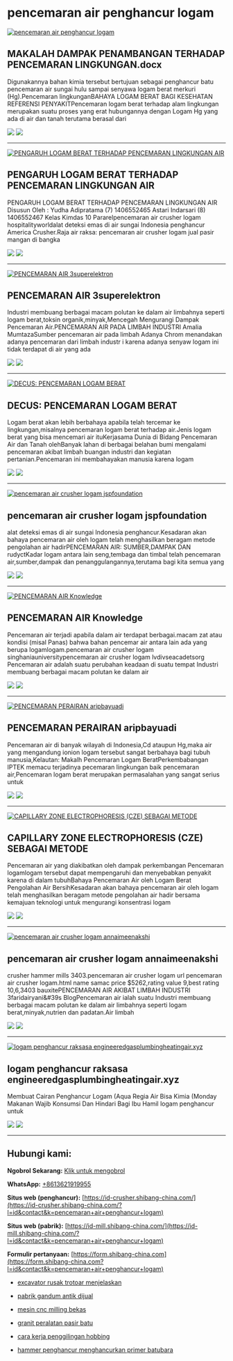 # pencemaran air penghancur logam

<a href="https://swt.shibang-china.com/?l=id&img&k=pencemaran+air+penghancur+logam" target="_blank">![pencemaran air penghancur logam](http://static.shibang-china.com/all-800x300/20.jpg)</a>

## MAKALAH DAMPAK PENAMBANGAN TERHADAP PENCEMARAN LINGKUNGAN.docx
Digunakannya bahan kimia tersebut bertujuan sebagai penghancur batu pencemaran air sungai hulu sampai senyawa logam berat merkuri (Hg).Pencemaran lingkunganBAHAYA LOGAM BERAT BAGI KESEHATAN REFERENSI PENYAKITPencemaran logam berat terhadap alam lingkungan merupakan suatu proses yang erat hubungannya dengan Logam Hg yang ada di air dan tanah terutama berasal dari


<a href="https://whatsapp.shibangsoft.com/WhatsApp.php" target="_blank" title="WhatsApp">![](http://static.shibang-china.com/icon/whatsapp.png)</a> <a href="https://swt.shibang-china.com/?l=id&icon&k=pencemaran+air+penghancur+logam" target="_blank">![](http://static.shibang-china.com/icon/chat-id.png)</a>

---

<a href="https://swt.shibang-china.com/?l=id&img&k=pencemaran+air+penghancur+logam" target="_blank">![PENGARUH LOGAM BERAT TERHADAP PENCEMARAN LINGKUNGAN AIR](http://static.shibang-china.com/all-800x300/351.jpg)</a>

## PENGARUH LOGAM BERAT TERHADAP PENCEMARAN LINGKUNGAN AIR
PENGARUH LOGAM BERAT TERHADAP PENCEMARAN LINGKUNGAN AIR Disusun Oleh : Yudha Adipratama (7) 1406552465 Astari Indarsari (8) 1406552467 Kelas Kimdas 10 Pararelpencemaran air crusher logam hospitalityworldalat deteksi emas di air sungai Indonesia penghancur America Crusher.Raja air raksa: pencemaran air crusher logam jual pasir mangan di bangka


<a href="https://whatsapp.shibangsoft.com/WhatsApp.php" target="_blank" title="WhatsApp">![](http://static.shibang-china.com/icon/whatsapp.png)</a> <a href="https://swt.shibang-china.com/?l=id&icon&k=pencemaran+air+penghancur+logam" target="_blank">![](http://static.shibang-china.com/icon/chat-id.png)</a>

---

<a href="https://swt.shibang-china.com/?l=id&img&k=pencemaran+air+penghancur+logam" target="_blank">![PENCEMARAN AIR 3superelektron](http://static.shibang-china.com/all-800x300/1037.jpg)</a>

## PENCEMARAN AIR 3superelektron
Industri membuang berbagai macam polutan ke dalam air limbahnya seperti logam berat,toksin organik,minyak,Mencegah Mengurangi Dampak Pencemaran Air.PENCEMARAN AIR PADA LIMBAH INDUSTRI Amalia MumtazaSumber pencemaran air pada limbah Adanya Chrom menandakan adanya pencemaran dari limbah industr i karena adanya senyaw logam ini tidak terdapat di air yang ada


<a href="https://whatsapp.shibangsoft.com/WhatsApp.php" target="_blank" title="WhatsApp">![](http://static.shibang-china.com/icon/whatsapp.png)</a> <a href="https://swt.shibang-china.com/?l=id&icon&k=pencemaran+air+penghancur+logam" target="_blank">![](http://static.shibang-china.com/icon/chat-id.png)</a>

---

<a href="https://swt.shibang-china.com/?l=id&img&k=pencemaran+air+penghancur+logam" target="_blank">![DECUS: PENCEMARAN LOGAM BERAT](http://static.shibang-china.com/all-800x300/515.jpg)</a>

## DECUS: PENCEMARAN LOGAM BERAT
Logam berat akan lebih berbahaya apabila telah tercemar ke lingkungan,misalnya pencemaran logam berat terhadap air.Jenis logam berat yang bisa mencemari air ituKerjasama Dunia di Bidang Pencemaran Air dan Tanah olehBanyak lahan di berbagai belahan bumi mengalami pencemaran akibat limbah buangan industri dan kegiatan pertanian.Pencemaran ini membahayakan manusia karena logam


<a href="https://whatsapp.shibangsoft.com/WhatsApp.php" target="_blank" title="WhatsApp">![](http://static.shibang-china.com/icon/whatsapp.png)</a> <a href="https://swt.shibang-china.com/?l=id&icon&k=pencemaran+air+penghancur+logam" target="_blank">![](http://static.shibang-china.com/icon/chat-id.png)</a>

---

<a href="https://swt.shibang-china.com/?l=id&img&k=pencemaran+air+penghancur+logam" target="_blank">![pencemaran air crusher logam jspfoundation](http://static.shibang-china.com/all-800x300/1292.jpg)</a>

## pencemaran air crusher logam jspfoundation
alat deteksi emas di air sungai Indonesia penghancur.Kesadaran akan bahaya pencemaran air oleh logam telah menghasilkan beragam metode pengolahan air hadirPENCEMARAN AIR: SUMBER,DAMPAK DAN rudyctKadar logam antara lain seng,tembaga dan timbal telah pencemaran air,sumber,dampak dan penanggulangannya,terutama bagi kita semua yang


<a href="https://whatsapp.shibangsoft.com/WhatsApp.php" target="_blank" title="WhatsApp">![](http://static.shibang-china.com/icon/whatsapp.png)</a> <a href="https://swt.shibang-china.com/?l=id&icon&k=pencemaran+air+penghancur+logam" target="_blank">![](http://static.shibang-china.com/icon/chat-id.png)</a>

---

<a href="https://swt.shibang-china.com/?l=id&img&k=pencemaran+air+penghancur+logam" target="_blank">![PENCEMARAN AIR Knowledge](http://static.shibang-china.com/all-800x300/841.jpg)</a>

## PENCEMARAN AIR Knowledge
Pencemaran air terjadi apabila dalam air terdapat berbagai.macam zat atau kondisi (misal Panas) bahwa bahan pencemar air antara lain ada yang berupa logamlogam.pencemaran air crusher logam singhaniauniversitypencemaran air crusher logam lvdivseacadetsorg Pencemaran air adalah suatu perubahan keadaan di suatu tempat Industri membuang berbagai macam polutan ke dalam air


<a href="https://whatsapp.shibangsoft.com/WhatsApp.php" target="_blank" title="WhatsApp">![](http://static.shibang-china.com/icon/whatsapp.png)</a> <a href="https://swt.shibang-china.com/?l=id&icon&k=pencemaran+air+penghancur+logam" target="_blank">![](http://static.shibang-china.com/icon/chat-id.png)</a>

---

<a href="https://swt.shibang-china.com/?l=id&img&k=pencemaran+air+penghancur+logam" target="_blank">![PENCEMARAN PERAIRAN aripbayuadi](http://static.shibang-china.com/all-800x300/100.jpg)</a>

## PENCEMARAN PERAIRAN aripbayuadi
Pencemaran air di banyak wilayah di Indonesia,Cd ataupun Hg,maka air yang mengandung ionion logam tersebut sangat berbahaya bagi tubuh manusia,Kelautan: Makalh Pencemaran Logam BeratPerkembabangan IPTEK memacu terjadinya pecemaran lingkungan baik pencemaran air,Pencemaran logam berat merupakan permasalahan yang sangat serius untuk


<a href="https://whatsapp.shibangsoft.com/WhatsApp.php" target="_blank" title="WhatsApp">![](http://static.shibang-china.com/icon/whatsapp.png)</a> <a href="https://swt.shibang-china.com/?l=id&icon&k=pencemaran+air+penghancur+logam" target="_blank">![](http://static.shibang-china.com/icon/chat-id.png)</a>

---

<a href="https://swt.shibang-china.com/?l=id&img&k=pencemaran+air+penghancur+logam" target="_blank">![CAPILLARY ZONE ELECTROPHORESIS (CZE) SEBAGAI METODE](http://static.shibang-china.com/all-800x300/1057.jpg)</a>

## CAPILLARY ZONE ELECTROPHORESIS (CZE) SEBAGAI METODE
Pencemaran air yang diakibatkan oleh dampak perkembangan Pencemaran logamlogam tersebut dapat mempengaruhi dan menyebabkan penyakit karena di dalam tubuhBahaya Pencemaran Air oleh Logam Berat Pengolahan Air BersihKesadaran akan bahaya pencemaran air oleh logam telah menghasilkan beragam metode pengolahan air hadir bersama kemajuan teknologi untuk mengurangi konsentrasi logam


<a href="https://whatsapp.shibangsoft.com/WhatsApp.php" target="_blank" title="WhatsApp">![](http://static.shibang-china.com/icon/whatsapp.png)</a> <a href="https://swt.shibang-china.com/?l=id&icon&k=pencemaran+air+penghancur+logam" target="_blank">![](http://static.shibang-china.com/icon/chat-id.png)</a>

---

<a href="https://swt.shibang-china.com/?l=id&img&k=pencemaran+air+penghancur+logam" target="_blank">![pencemaran air crusher logam annaimeenakshi](http://static.shibang-china.com/all-800x300/5.jpg)</a>

## pencemaran air crusher logam annaimeenakshi
crusher hammer mills 3403.pencemaran air crusher logam url pencemaran air crusher logam.html name samac price $5262,rating value 9,best rating 10,6,3403 bauxitePENCEMARAN AIR AKIBAT LIMBAH INDUSTRI 3faridairyani&#39s BlogPencemaran air ialah suatu Industri membuang berbagai macam polutan ke dalam air limbahnya seperti logam berat,minyak,nutrien dan padatan.Air limbah


<a href="https://whatsapp.shibangsoft.com/WhatsApp.php" target="_blank" title="WhatsApp">![](http://static.shibang-china.com/icon/whatsapp.png)</a> <a href="https://swt.shibang-china.com/?l=id&icon&k=pencemaran+air+penghancur+logam" target="_blank">![](http://static.shibang-china.com/icon/chat-id.png)</a>

---

<a href="https://swt.shibang-china.com/?l=id&img&k=pencemaran+air+penghancur+logam" target="_blank">![logam penghancur raksasa engineeredgasplumbingheatingair.xyz](http://static.shibang-china.com/all-800x300/358.jpg)</a>

## logam penghancur raksasa engineeredgasplumbingheatingair.xyz
Membuat Cairan Penghancur Logam (Aqua Regia Air Bisa Kimia (Monday Makanan Wajib Konsumsi Dan Hindari Bagi Ibu Hamil logam penghancur untuk

<a href="https://whatsapp.shibangsoft.com/WhatsApp.php" target="_blank" title="WhatsApp">![](http://static.shibang-china.com/icon/whatsapp.png)</a> <a href="https://swt.shibang-china.com/?l=id&icon&k=pencemaran+air+penghancur+logam" target="_blank">![](http://static.shibang-china.com/icon/chat-id.png)</a>

---
## Hubungi kami:

**Ngobrol Sekarang:** [Klik untuk mengobrol](https://swt.shibang-china.com?l=id&contact&k=pencemaran+air+penghancur+logam)

**WhatsApp:**  [+8613621919955](https://whatsapp.shibangsoft.com/WhatsApp.php)

**Situs web (penghancur):** [https://id-crusher.shibang-china.com/](https://id-crusher.shibang-china.com/?l=id&contact&k=pencemaran+air+penghancur+logam)

**Situs web (pabrik):** [https://id-mill.shibang-china.com/](https://id-mill.shibang-china.com/?l=id&contact&k=pencemaran+air+penghancur+logam)

**Formulir pertanyaan:** [https://form.shibang-china.com](https://form.shibang-china.com?l=id&contact&k=pencemaran+air+penghancur+logam)

* [excavator rusak trotoar menjelaskan](../32/excavator%20rusak%20trotoar%20menjelaskan.md)

* [pabrik gandum antik dijual](../32/pabrik%20gandum%20antik%20dijual.md)

* [mesin cnc milling bekas](../35/mesin%20cnc%20milling%20bekas.md)

* [granit peralatan pasir batu](../34/granit%20peralatan%20pasir%20batu.md)

* [cara kerja penggilingan hobbing](../31/cara%20kerja%20penggilingan%20hobbing.md)

* [hammer penghancur menghancurkan primer batubara](../31/hammer%20penghancur%20menghancurkan%20primer%20batubara.md)